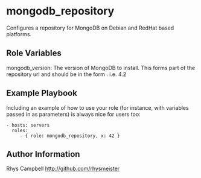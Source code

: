 mongodb_repository
===================

Configures a repository for MongoDB on Debian and RedHat based platforms.

Role Variables
--------------

mongodb_version: The version of MongoDB to install. This forms part of the repository url and should be in the form <major>.<minor> i.e. 4.2


Example Playbook
----------------

Including an example of how to use your role (for instance, with variables
passed in as parameters) is always nice for users too:

    - hosts: servers
      roles:
         - { role: mongodb_repository, x: 42 }

Author Information
------------------

Rhys Campbell http://github.com/rhysmeister

